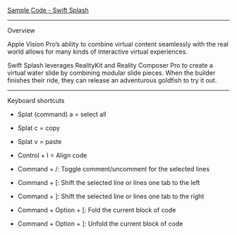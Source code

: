 [Sample Code - Swift Splash](https://developer.apple.com/documentation/visionos/swift-splash)

- - - -
Overview

Apple Vision Pro’s ability to combine virtual content seamlessly with the real world allows for many kinds of interactive virtual experiences. 

Swift Splash leverages RealityKit and Reality Composer Pro to create a virtual water slide by combining modular slide pieces. When the builder finishes their ride, they can release an adventurous goldfish to try it out.

- - - -

Keyboard shortcuts

* Splat (command) a = select all
* Splat c = copy
* Splat v = paste

* Control + I = Align code

* Command + /: Toggle comment/uncomment for the selected lines
* Command + [: Shift the selected line or lines one tab to the left
* Command + ]: Shift the selected line or lines one tab to the right
* Command + Option + [: Fold the current block of code
* Command + Option + ]: Unfold the current block of code
